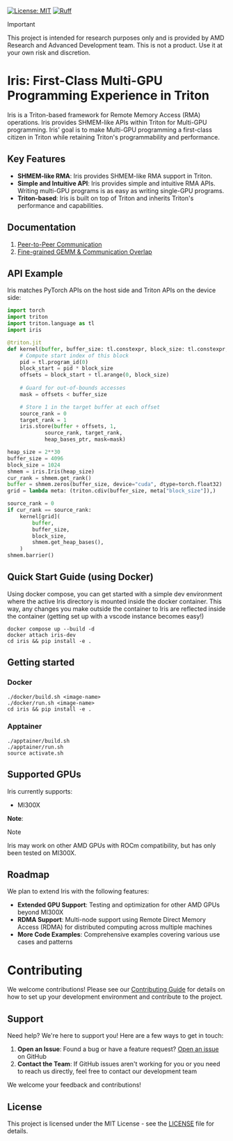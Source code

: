 <!--
SPDX-License-Identifier: MIT
Copyright (c) 2025 Advanced Micro Devices, Inc. All rights reserved.
-->

[![License: MIT](https://img.shields.io/badge/License-MIT-yellow.svg)](https://opensource.org/licenses/MIT) [![Ruff](https://img.shields.io/endpoint?url=https://raw.githubusercontent.com/astral-sh/ruff/main/assets/badge/v2.json)](https://github.com/ROCm/iris/blob/main/.github/workflows/lint.yml)

> [!IMPORTANT]  
> This project is intended for research purposes only and is provided by AMD Research and Advanced Development team.  This is not a product. Use it at your own risk and discretion.


# Iris: First-Class Multi-GPU Programming Experience in Triton

Iris is a Triton-based framework for Remote Memory Access (RMA) operations. Iris provides SHMEM-like APIs within Triton for Multi-GPU programming. Iris' goal is to make Multi-GPU programming a first-class citizen in Triton while retaining Triton's programmability and performance.

## Key Features

- **SHMEM-like RMA**: Iris provides SHMEM-like RMA support in Triton.
- **Simple and Intuitive API**: Iris provides simple and intuitive RMA APIs. Writing multi-GPU programs is as easy as writing single-GPU programs.
- **Triton-based**: Iris is built on top of Triton and inherits Triton's performance and capabilities.

## Documentation

1. [Peer-to-Peer Communication](examples/README.md)
2. [Fine-grained GEMM & Communication Overlap](./docs/FINEGRAINED_OVERLAP.md)

## API Example

Iris matches PyTorch APIs on the host side and Triton APIs on the device side:
```python
import torch
import triton
import triton.language as tl
import iris

@triton.jit
def kernel(buffer, buffer_size: tl.constexpr, block_size: tl.constexpr, heap_bases_ptr):
    # Compute start index of this block
    pid = tl.program_id(0)
    block_start = pid * block_size
    offsets = block_start + tl.arange(0, block_size)
    
    # Guard for out-of-bounds accesses
    mask = offsets < buffer_size

    # Store 1 in the target buffer at each offset
    source_rank = 0
    target_rank = 1
    iris.store(buffer + offsets, 1,
            source_rank, target_rank,
            heap_bases_ptr, mask=mask)

heap_size = 2**30
buffer_size = 4096
block_size = 1024
shmem = iris.Iris(heap_size)
cur_rank = shmem.get_rank()
buffer = shmem.zeros(buffer_size, device="cuda", dtype=torch.float32)
grid = lambda meta: (triton.cdiv(buffer_size, meta["block_size"]),)

source_rank = 0
if cur_rank == source_rank:
    kernel[grid](
        buffer,
        buffer_size,
        block_size,
        shmem.get_heap_bases(),
    )
shmem.barrier() 
```

## Quick Start Guide (using Docker)

Using docker compose, you can get started with a simple dev environment where the active Iris directory is mounted inside the docker container. This way, any changes you make outside the container to Iris are reflected inside the container (getting set up with a vscode instance becomes easy!)

```shell
docker compose up --build -d
docker attach iris-dev
cd iris && pip install -e .
```

## Getting started

### Docker

```shell
./docker/build.sh <image-name>
./docker/run.sh <image-name>
cd iris && pip install -e .
```

### Apptainer
```shell
./apptainer/build.sh
./apptainer/run.sh
source activate.sh
```

## Supported GPUs

Iris currently supports:

- MI300X

**Note**: 
> [!NOTE]
> Iris may work on other AMD GPUs with ROCm compatibility, but has only been tested on MI300X.

## Roadmap

We plan to extend Iris with the following features:

- **Extended GPU Support**: Testing and optimization for other AMD GPUs beyond MI300X
- **RDMA Support**: Multi-node support using Remote Direct Memory Access (RDMA) for distributed computing across multiple machines
- **More Code Examples**: Comprehensive examples covering various use cases and patterns

# Contributing

We welcome contributions! Please see our [Contributing Guide](docs/CONTRIBUTING.md) for details on how to set up your development environment and contribute to the project.



## Support

Need help? We're here to support you! Here are a few ways to get in touch:

1. **Open an Issue**: Found a bug or have a feature request? [Open an issue](https://github.com/ROCm/iris/issues/new/choose) on GitHub
2. **Contact the Team**: If GitHub issues aren't working for you or you need to reach us directly, feel free to contact our development team

We welcome your feedback and contributions!

## License

This project is licensed under the MIT License - see the [LICENSE](LICENSE) file for details.
